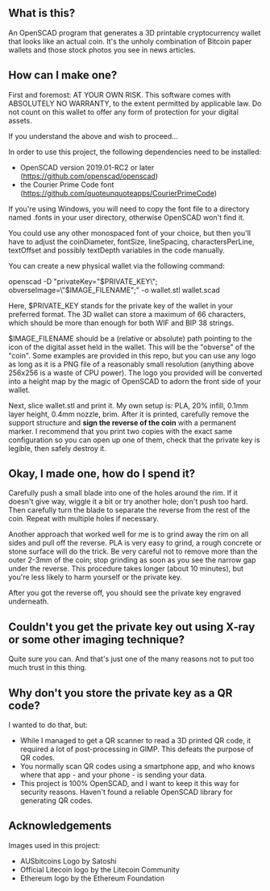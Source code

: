 ## What is this?

An OpenSCAD program that generates a 3D printable cryptocurrency wallet that looks like an actual coin. It's the unholy combination of Bitcoin paper wallets and those stock photos you see in news articles.


## How can I make one?

First and foremost: AT YOUR OWN RISK. This software comes with ABSOLUTELY NO WARRANTY, to the extent permitted by applicable law. Do not count on this wallet to offer any form of protection for your digital assets.

If you understand the above and wish to proceed...

In order to use this project, the following dependencies need to be installed:
- OpenSCAD version 2019.01-RC2 or later (https://github.com/openscad/openscad)
- the Courier Prime Code font (https://github.com/quoteunquoteapps/CourierPrimeCode)

If you're using Windows, you will need to copy the font file to a directory named .fonts in your user directory, otherwise OpenSCAD won't find it.

You could use any other monospaced font of your choice, but then you'll have to adjust the coinDiameter, fontSize, lineSpacing, charactersPerLine, textOffset and possibly textDepth variables in the code manually.

You can create a new physical wallet via the following command:

openscad -D "privateKey=\"$PRIVATE_KEY\"; obverseImage=\"$IMAGE_FILENAME\";" -o wallet.stl wallet.scad

Here, $PRIVATE_KEY stands for the private key of the wallet in your preferred format. The 3D wallet can store a maximum of 66 characters, which should be more than enough for both WIF and BIP 38 strings.

$IMAGE_FILENAME should be a (relative or absolute) path pointing to the icon of the digital asset held in the wallet. This will be the "obverse" of the "coin". Some examples are provided in this repo, but you can use any logo as long as it is a PNG file of a reasonably small resolution (anything above 256x256 is a waste of CPU power). The logo you provided will be converted into a height map by the magic of OpenSCAD to adorn the front side of your wallet.

Next, slice wallet.stl and print it. My own setup is: PLA, 20% infill, 0.1mm layer height, 0.4mm nozzle, brim. After it is printed, carefully remove the support structure and **sign the reverse of the coin** with a permanent marker. I recommend that you print two copies with the exact same configuration so you can open up one of them, check that the private key is legible, then safely destroy it.


## Okay, I made one, how do I spend it?

Carefully push a small blade into one of the holes around the rim. If it doesn't give way, wiggle it a bit or try another hole; don't push too hard. Then carefully turn the blade to separate the reverse from the rest of the coin. Repeat with multiple holes if necessary.

Another approach that worked well for me is to grind away the rim on all sides and pull off the reverse. PLA is very easy to grind, a rough concrete or stone surface will do the trick. Be very careful not to remove more than the outer 2-3mm of the coin; stop grinding as soon as you see the narrow gap under the reverse. This procedure takes longer (about 10 minutes), but you're less likely to harm yourself or the private key.

After you got the reverse off, you should see the private key engraved underneath.


## Couldn't you get the private key out using X-ray or some other imaging technique?

Quite sure you can. And that's just one of the many reasons not to put too much trust in this thing.


## Why don't you store the private key as a QR code?

I wanted to do that, but:
- While I managed to get a QR scanner to read a 3D printed QR code, it required a lot of post-processing in GIMP. This defeats the purpose of QR codes.
- You normally scan QR codes using a smartphone app, and who knows where that app - and your phone - is sending your data.
- This project is 100% OpenSCAD, and I want to keep it this way for security reasons. Haven't found a reliable OpenSCAD library for generating QR codes.


## Acknowledgements

Images used in this project:
- AUSbitcoins Logo by Satoshi
- Official Litecoin logo by the Litecoin Community
- Ethereum logo by the Ethereum Foundation
